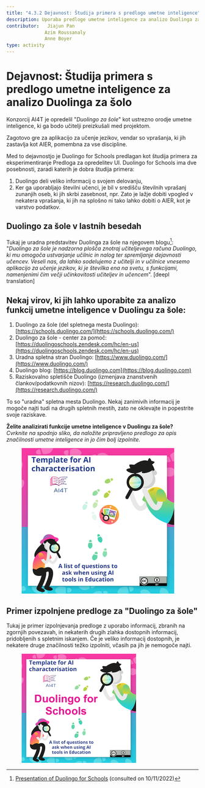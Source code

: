 ```yaml
---
title: "4.3.2 Dejavnost: Študija primera s predlogo umetne inteligence"
description: Uporaba predloge umetne inteligence za analizo Duolinga za šolo
contributor:   Jiajun Pan
              Azim Roussanaly
              Anne Boyer
type: activity
---
```


# Dejavnost: Študija primera s predlogo umetne inteligence za analizo Duolinga za šolo

Konzorcij AI4T je opredelil "*Duolingo za šole*" kot ustrezno orodje umetne inteligence, ki ga bodo učitelji preizkušali med projektom.

Zagotovo gre za aplikacijo za učenje jezikov, vendar so vprašanja, ki jih zastavlja kot AIER, pomembna za vse discipline.

Med to dejavnostjo je Duolingo for Schools predlagan kot študija primera za eksperimentiranje Predloga za opredelitev UI. Duolingo for Schools ima dve posebnosti, zaradi katerih je dobra študija primera:

1. Duolingo deli veliko informacij o svojem delovanju,
2. Ker ga uporabljajo številni učenci, je bil v središču številnih vprašanj zunanjih oseb, ki jih skrbi zasebnost, npr. Zato je lažje dobiti vpogled v nekatera vprašanja, ki jih na splošno ni tako lahko dobiti o AIER, kot je varstvo podatkov.

## Duolingo za šole v lastnih besedah

Tukaj je uradna predstavitev Duolinga za šole na njegovem blogu[^1]: "*Duolingo za šole je nadzorna plošča znotraj učiteljevega računa Duolingo, ki mu omogoča ustvarjanje učilnic in nalog ter spremljanje dejavnosti učencev. Veseli nas, da lahko sodelujemo z učitelji in v učilnice vnesemo aplikacijo za učenje jezikov, ki je številka ena na svetu, s funkcijami, namenjenimi čim večji učinkovitosti učiteljev in učencem*". [deepl translation]

## Nekaj virov, ki jih lahko uporabite za analizo funkcij umetne inteligence v Duolingu za šole:

1. Duolingo za šole (del spletnega mesta Duolingo): [https://schools.duolingo.com/](https://schools.duolingo.com/)
2. Duolingo za šole - center za pomoč: [https://duolingoschools.zendesk.com/hc/en-us](https://duolingoschools.zendesk.com/hc/en-us)
3. Uradna spletna stran Duolingo: [https://www.duolingo.com/](https://www.duolingo.com/)
4. Duolingo blog: [https://blog.duolingo.com](https://blog.duolingo.com)
5. Raziskovalno spletišče Duolingo (izmenjava znanstvenih člankov/podatkovnih nizov): [https://research.duolingo.com/](https://research.duolingo.com/)

To so "uradna" spletna mesta Duolingo. Nekaj zanimivih informacij je mogoče najti tudi na drugih spletnih mestih, zato ne oklevajte in popestrite svoje raziskave.

**Želite analizirati funkcije umetne inteligence v Duolingu za šole?**  
_Cvrknite na spodnjo sliko, da naložite pripravljeno predlogo za opis značilnosti umetne inteligence in jo čim bolj izpolnite._
<a href="./AI4T-Template_Ready_to_use.pdf" target="_blank">
<figure>
  <img src="Images/Ready-To-Use-AI-Template.png" alt="A Ready to Use Template for AI Resources Characterisation"/>
</figure></a>

## Primer izpolnjene predloge za "Duolingo za šole"

Tukaj je primer izpolnjevanja predloge z uporabo informacij, zbranih na zgornjih povezavah, in nekaterih drugih zlahka dostopnih informacij, pridobljenih s spletnim iskanjem.
Če je veliko informacij dostopnih, je nekatere druge značilnosti težko izpolniti, včasih pa jih je nemogoče najti.

<a href="./AI4T-Case_study_on_AI_Features_For_Duolingo.pdf" target="_blank">
<figure>
  <img src="Images/Template-Duolingo-for-School.png" alt="Completed template for Duolingo for Schools AI-features"/>
</figure></a>

[^1]: [Presentation of Duolingo for Schools](https://blog.duolingo.com/duolingo-for-schools/)
 (consulted on 10/11/2022)
